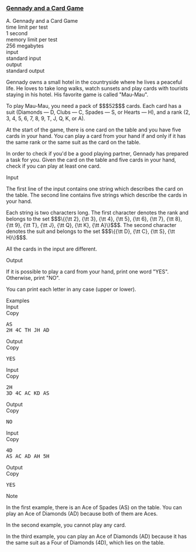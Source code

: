 <h3><a href="https://codeforces.com/contest/1097/problem/A" target="_blank" rel="noopener noreferrer">Gennady and a Card Game</a></h3>

<div class="header"><div class="title">A. Gennady and a Card Game</div><div class="time-limit"><div class="property-title">time limit per test</div>1 second</div><div class="memory-limit"><div class="property-title">memory limit per test</div>256 megabytes</div><div class="input-file input-standard"><div class="property-title">input</div>standard input</div><div class="output-file output-standard"><div class="property-title">output</div>standard output</div></div><div><p>Gennady owns a small hotel in the countryside where he lives a peaceful life. He loves to take long walks, watch sunsets and play cards with tourists staying in his hotel. His favorite game is called "Mau-Mau".</p><p>To play Mau-Mau, you need a pack of $$$52$$$ cards. Each card has a suit (Diamonds — <span class="tex-font-style-tt">D</span>, Clubs — <span class="tex-font-style-tt">C</span>, Spades — <span class="tex-font-style-tt">S</span>, or Hearts — <span class="tex-font-style-tt">H</span>), and a rank (<span class="tex-font-style-tt">2</span>, <span class="tex-font-style-tt">3</span>, <span class="tex-font-style-tt">4</span>, <span class="tex-font-style-tt">5</span>, <span class="tex-font-style-tt">6</span>, <span class="tex-font-style-tt">7</span>, <span class="tex-font-style-tt">8</span>, <span class="tex-font-style-tt">9</span>, <span class="tex-font-style-tt">T</span>, <span class="tex-font-style-tt">J</span>, <span class="tex-font-style-tt">Q</span>, <span class="tex-font-style-tt">K</span>, or <span class="tex-font-style-tt">A</span>).</p><p>At the start of the game, there is one card on the table and you have five cards in your hand. You can play a card from your hand if and only if it has the same rank or the same suit as the card on the table.</p><p>In order to check if you'd be a good playing partner, Gennady has prepared a task for you. Given the card on the table and five cards in your hand, check if you can play at least one card.</p></div><div class="input-specification"><div class="section-title">Input</div><p>The first line of the input contains one string which describes the card on the table. The second line contains five strings which describe the cards in your hand.</p><p>Each string is two characters long. The first character denotes the rank and belongs to the set $$$\{{\tt 2}, {\tt 3}, {\tt 4}, {\tt 5}, {\tt 6}, {\tt 7}, {\tt 8}, {\tt 9}, {\tt T}, {\tt J}, {\tt Q}, {\tt K}, {\tt A}\}$$$. The second character denotes the suit and belongs to the set $$$\{{\tt D}, {\tt C}, {\tt S}, {\tt H}\}$$$.</p><p>All the cards in the input are different.</p></div><div class="output-specification"><div class="section-title">Output</div><p>If it is possible to play a card from your hand, print one word "<span class="tex-font-style-tt">YES</span>". Otherwise, print "<span class="tex-font-style-tt">NO</span>".</p><p>You can print each letter in any case (upper or lower).</p></div><div class="sample-tests"><div class="section-title">Examples</div><div class="sample-test"><div class="input"><div class="title">Input<div title="Copy" data-clipboard-target="#id007790512373577528" id="id009024357012568255" class="input-output-copier">Copy</div></div><pre id="id007790512373577528">AS
2H 4C TH JH AD
</pre></div><div class="output"><div class="title">Output<div title="Copy" data-clipboard-target="#id003848071409943882" id="id0036023090488182596" class="input-output-copier">Copy</div></div><pre id="id003848071409943882">YES
</pre></div><div class="input"><div class="title">Input<div title="Copy" data-clipboard-target="#id00155262839525664" id="id003685308871198316" class="input-output-copier">Copy</div></div><pre id="id00155262839525664">2H
3D 4C AC KD AS
</pre></div><div class="output"><div class="title">Output<div title="Copy" data-clipboard-target="#id0002855390247752876" id="id00037206091250927" class="input-output-copier">Copy</div></div><pre id="id0002855390247752876">NO
</pre></div><div class="input"><div class="title">Input<div title="Copy" data-clipboard-target="#id008306286160023756" id="id000622019557310699" class="input-output-copier">Copy</div></div><pre id="id008306286160023756">4D
AS AC AD AH 5H
</pre></div><div class="output"><div class="title">Output<div title="Copy" data-clipboard-target="#id00876689580805218" id="id008948864986122248" class="input-output-copier">Copy</div></div><pre id="id00876689580805218">YES
</pre></div></div></div><div class="note"><div class="section-title">Note</div><p>In the first example, there is an Ace of Spades (<span class="tex-font-style-tt">AS</span>) on the table. You can play an Ace of Diamonds (<span class="tex-font-style-tt">AD</span>) because both of them are Aces.</p><p>In the second example, you cannot play any card.</p><p>In the third example, you can play an Ace of Diamonds (<span class="tex-font-style-tt">AD</span>) because it has the same suit as a Four of Diamonds (<span class="tex-font-style-tt">4D</span>), which lies on the table.</p></div>